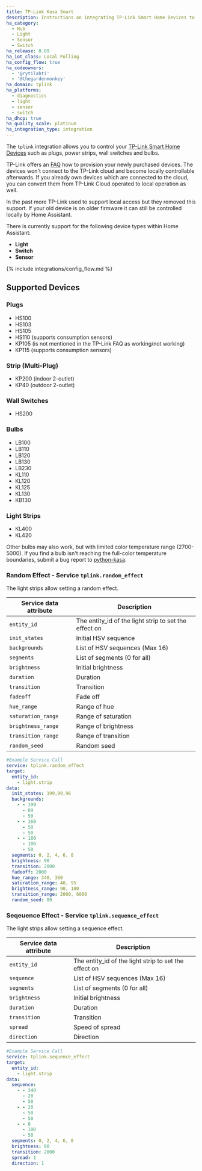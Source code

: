 ```yaml
---
title: TP-Link Kasa Smart
description: Instructions on integrating TP-Link Smart Home Devices to Home Assistant.
ha_category:
  - Hub
  - Light
  - Sensor
  - Switch
ha_release: 0.89
ha_iot_class: Local Polling
ha_config_flow: true
ha_codeowners:
  - '@rytilahti'
  - '@thegardenmonkey'
ha_domain: tplink
ha_platforms:
  - diagnostics
  - light
  - sensor
  - switch
ha_dhcp: true
ha_quality_scale: platinum
ha_integration_type: integration
---
```


The `tplink` integration allows you to control your [TP-Link Smart Home Devices](https://www.tp-link.com/kasa-smart/) such as plugs, power strips, wall switches and bulbs.

TP-Link offers an [FAQ](https://www.tp-link.com/us/support/faq/2707/) how to provision your newly purchased devices. The devices won't connect to the TP-Link cloud and become locally controllable afterwards. If you already own devices which are connected to the cloud, you can convert them from TP-Link Cloud operated to local operation as well.

In the past more TP-Link used to support local access but they removed this support. If your old device is on older firmware it can still be controlled locally by Home Assistant.

There is currently support for the following device types within Home Assistant:

- **Light**
- **Switch**
- **Sensor**

{% include integrations/config_flow.md %}

## Supported Devices
### Plugs

- HS100
- HS103
- HS105
- HS110 (supports consumption sensors)
- KP105 (is not mentioned in the TP-Link FAQ as working/not working)
- KP115 (supports consumption sensors)

### Strip (Multi-Plug)

<!-- - HS107 (indoor 2-outlet) # Does not support local control according to TP-Link FAQ (as of date 2022-04-25) -->
<!-- - HS300 (powerstrip 6-outlet) (supports consumption sensors) # Does not support local control according to TP-Link FAQ (as of date 2022-04-25) -->
<!-- - KP303 (powerstrip 3-outlet) # Does not support local control according to TP-Link FAQ (as of date 2022-04-25) -->
<!-- - KP400 (outdoor 2-outlet) # Does not support local control according to TP-Link FAQ (as of date 2022-04-25) -->
- KP200 (indoor 2-outlet)
- KP40 (outdoor 2-outlet)
<!-- - EP40 (outdoor 2-outlet) # Does not support local control according to TP-Link FAQ (as of date 2022-04-25) -->

### Wall Switches

- HS200
<!-- - HS210 # Does not support local control according to TP-Link FAQ (as of date 2022-04-25) -->
<!-- - HS220 (acts as a light) # Does not support local control according to TP-Link FAQ (as of date 2022-04-25) -->

### Bulbs

- LB100
- LB110
- LB120
- LB130
- LB230
- KL110
- KL120
- KL125
- KL130
- KB130

### Light Strips

- KL400
- KL420
<!-- - KL430 # Does not support local control according to TP-Link FAQ (as of date 2022-04-25) -->

Other bulbs may also work, but with limited color temperature range (2700-5000). If you find a bulb isn't reaching the full-color temperature boundaries, submit a bug report to [python-kasa](https://github.com/python-kasa/python-kasa).

### Random Effect - Service `tplink.random_effect`

The light strips allow setting a random effect.

| Service data attribute | Description |
| ---------------------- | ----------- |
| `entity_id` | The entity_id of the light strip to set the effect on |
| `init_states` | Initial HSV sequence |
| `backgrounds` | List of HSV sequences (Max 16) |
| `segments` | List of segments (0 for all) |
| `brightness` | Initial brightness |
| `duration` | Duration |
| `transition` | Transition |
| `fadeoff` | Fade off |
| `hue_range` | Range of hue |
| `saturation_range` | Range of saturation |
| `brightness_range` | Range of brightness |
| `transition_range` | Range of transition |
| `random_seed` | Random seed |

```yaml
#Example Service Call
service: tplink.random_effect
target:
  entity_id:
    - light.strip
data:
  init_states: 199,99,96
  backgrounds:
    - - 199
      - 89
      - 50
    - - 160
      - 50
      - 50
    - - 180
      - 100
      - 50
  segments: 0, 2, 4, 6, 8
  brightness: 90
  transition: 2000
  fadeoff: 2000
  hue_range: 340, 360
  saturation_range: 40, 95
  brightness_range: 90, 100
  transition_range: 2000, 6000
  random_seed: 80
```

### Seqeuence Effect - Service `tplink.sequence_effect`

The light strips allow setting a sequence effect.

| Service data attribute | Description |
| ---------------------- | ----------- |
| `entity_id` | The entity_id of the light strip to set the effect on |
| `sequence` | List of HSV sequences (Max 16) |
| `segments` | List of segments (0 for all) |
| `brightness` | Initial brightness |
| `duration` | Duration |
| `transition` | Transition |
| `spread` | Speed of spread |
| `direction` | Direction |

```yaml
#Example Service Call
service: tplink.sequence_effect
target:
  entity_id:
    - light.strip
data:
  sequence:
    - - 340
      - 20
      - 50
    - - 20
      - 50
      - 50
    - - 0
      - 100
      - 50
  segments: 0, 2, 4, 6, 8
  brightness: 80
  transition: 2000
  spread: 1
  direction: 1
```
